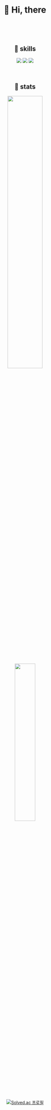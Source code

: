 <div align="center">
<h1>👋 Hi, there</h1>
<br>
<br>
<br>

  
<h2>🔨 skills</h2>
  <img src="https://img.shields.io/badge/java-%23ED8B00.svg?style=for-the-badge&logo=openjdk&logoColor=white">
  <img src="https://img.shields.io/badge/spring-6DB33F?style=for-the-badge&logo=spring&logoColor=white">
  <img src="https://img.shields.io/badge/mysql-4479A1?style=for-the-badge&logo=mysql&logoColor=white">
<br>
<br>
<br>
<h2>📝 stats</h2>

<a href="https://github.com/anuraghazra/github-readme-stats">
  <img src="https://github-readme-stats.vercel.app/api?username=terranking1&include_all_commits=true&show_icons=true&theme=nord" width=48%;>
</a>
<br>
<a href="https://github.com/terranking1/github-stats">
  <img src="https://github-readme-stats.vercel.app/api/top-langs/?username=terranking1&layout=compact&theme=nord" width=36.5%;>
</a>

<br>

[![Solved.ac 프로필](http://mazassumnida.wtf/api/v2/generate_badge?boj=onlyplsson)](https://solved.ac/onlyplsson)
</div>
​






